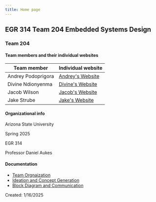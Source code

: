 ```yaml
---
title: Home page
---
```


## EGR 314 Team 204 Embedded Systems Design

### Team 204
#### Team members and their individual websites
| Team member | Individual website |
|-------------|--------------------|
| Andrey Podoprigora | [Andrey's Website](https://lordandrey17.github.io/andreypodoprigora.github.io/) |
| Divine Ndionyenma | [Divine's Website](https://d-ndionye.github.io/) |
| Jacob Wilson | [Jacob's Website](https://jaykee-5x5.github.io/) |
| Jake Strube | [Jake's Website](https://jakestrube.github.io/) |

#### Organizational info
Arizona State University

Spring 2025

EGR 314

Professor Daniel Aukes

#### Documentation

- [Team Orgnaization](Team_Organization)
- [Ideation and Concept Generation](Concept_Ideation)
- [Block Diagram and Communication](Team_Block_Diagram_and_Communication)



Created: 1/16/2025
